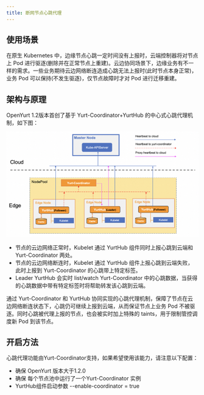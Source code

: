 ```yaml
---
title: 断网节点心跳代理
---
```


## 使用场景

在原生 Kubernetes 中，边缘节点心跳一定时间没有上报时，云端控制器将对节点上 Pod 进行驱逐(删除并在正常节点上重建)。云边协同场景下，边缘业务有不一样的需求。一些业务期待云边网络断连造成心跳无法上报时(此时节点本身正常)，业务 Pod 可以保持(不发生驱逐)，仅节点故障时才对 Pod 进行迁移重建。

## 架构与原理

OpenYurt 1.2版本首创了基于 Yurt-Coordinator+YurtHub 的中心式心跳代理机制，如下图：

![heartbeat-delegation](../../../../../../static/img/docs/user-manuals/autonomy/heartbeat-delegation.png)

- 节点的云边网络正常时，Kubelet 通过 YurtHub 组件同时上报心跳到云端和 Yurt-Coordinator 两处。
- 节点的云边网络断连时，Kubelet 通过 YurtHub 组件上报心跳到云端失败，此时上报到 Yurt-Coordinator 的心跳带上特定标签。
- Leader YurtHub 会实时 list/watch Yurt-Coordinator 中的心跳数据，当获得的心跳数据中带有特定标签时将帮助转发该心跳到云端。

通过 Yurt-Coordinator 和 YurtHub 协同实现的心跳代理机制，保障了节点在云边网络断连状态下，心跳仍可继续上报到云端，从而保证节点上业务 Pod 不被驱逐。同时心跳被代理上报的节点，也会被实时加上特殊的 taints，用于限制管控调度新 Pod 到该节点。

## 开启方法

心跳代理功能由Yurt-Coordinator支持，如果希望使用该能力，请注意以下配置：
- 确保 OpenYurt 版本大于1.2.0
- 确保 每个节点池中运行了一个Yurt-Coordinator 实例
- YurtHub组件启动参数 --enable-coordinator = true